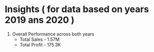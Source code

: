 # Insights ( for data based on years 2019 ans 2020 )

1. Overall Performance across both years
   * Total Sales - 1.57M
   * Total Profit - 175.3K
